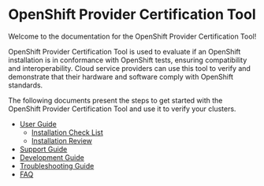 # OpenShift Provider Certification Tool

Welcome to the documentation for the OpenShift Provider Certification Tool!

OpenShift Provider Certification Tool is used to evaluate if an OpenShift installation is in conformance with OpenShift tests, ensuring compatibility and interoperability. Cloud service providers can use this tool to verify and demonstrate that their hardware and software comply with OpenShift standards.

The following documents present the steps to get started with the OpenShift Provider Certification Tool and use it to verify your clusters.

- [User Guide](./user.md)
    - [Installation Check List](./user-installation-checklist.md)
    - [Installation Review](./user-installation-review.md)
- [Support Guide](./support-guide.md)
- [Development Guide](./dev.md)
- [Troubleshooting Guide](./troubleshooting-guide.md)
- [FAQ](./FAQ.md)